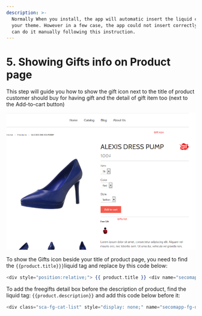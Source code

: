```yaml
---
description: >-
  Normally When you install, the app will automatic insert the liquid code to
  your theme. However in a few case, the app could not insert correctly, so you
  can do it manually following this instruction.
---
```


# 5. Showing Gifts info on Product page

This step will guide you how to show the gift icon next to the title of product customer should buy for having gift and the detail of gift item too \(next to the Add-to-cart button\)

![](../.gitbook/assets/image%20%282%29.png)

To show the Gifts icon beside your title of product page, you need to find the `{{product.title}}}`liquid tag and replace by this code below:

```elixir
<div style="position:relative;"> {{ product.title }} <div name="secomapp-fg-image-{{ product.id }}" style="display: none;"> {{ "icon-freegift.png" | asset_url | img_tag: "Free Gift", "sca-fg-img-label" }} </div> </div>
```

To add the freegifts detail box before the description of product, find the liquid tag: `{{product.description}}` and add this code below before it:

```elixir
<div class="sca-fg-cat-list" style="display: none;" name="secomapp-fg-data-{{ product.id }}"> </div>
```



